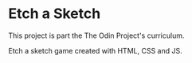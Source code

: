 # Etch a Sketch

This project is part the The Odin Project's curriculum.

Etch a sketch game created with HTML, CSS and JS.
